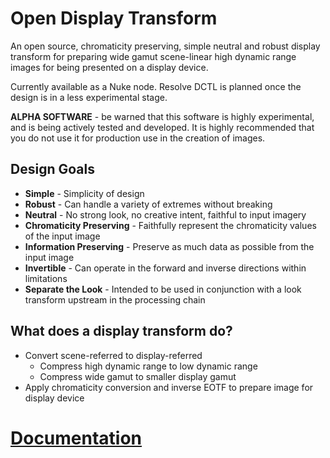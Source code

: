 # Open Display Transform

An open source, chromaticity preserving, simple neutral and robust display transform for preparing wide gamut scene-linear high dynamic range images for being presented on a display device. 

Currently available as a Nuke node. Resolve DCTL is planned once the design is in a less experimental stage.

**ALPHA SOFTWARE** - be warned that this software is highly experimental, and is being actively tested and developed. It is highly recommended that you do not use it for production use in the creation of images.

## Design Goals

- **Simple** - Simplicity of design 
- **Robust** - Can handle a variety of extremes without breaking
- **Neutral** - No strong look, no creative intent, faithful to input imagery
- **Chromaticity Preserving** - Faithfully represent the chromaticity values of the input image
- **Information Preserving** - Preserve as much data as possible from the input image
- **Invertible** - Can operate in the forward and inverse directions within limitations
- **Separate the Look** - Intended to be used in conjunction with a look transform upstream in the processing chain

## What does a display transform do?

- Convert scene-referred to display-referred
  - Compress high dynamic range to low dynamic range
  - Compress wide gamut to smaller display gamut
- Apply chromaticity conversion and inverse EOTF to prepare image for display device

# [Documentation](./doc)

